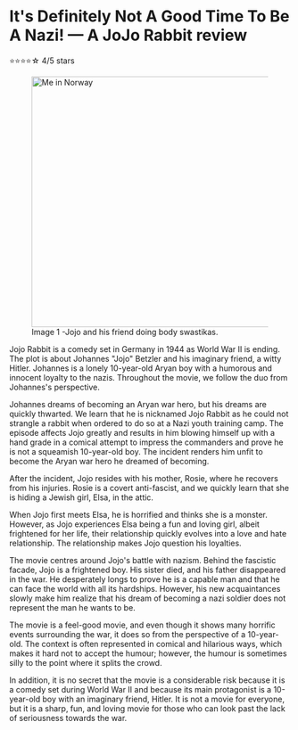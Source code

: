 # It's Definitely Not A Good Time To Be A Nazi! — A JoJo Rabbit review

⭐️⭐️⭐️⭐️☆ 4/5 stars

<figure>
  <img src="images/jojo-and-his-friend.png" alt="Me in Norway" width="450">
  <figcaption>Image 1 -Jojo and his friend doing body swastikas.</figcaption>
</figure>


Jojo Rabbit is a comedy set in Germany in 1944 as World War II is ending. The plot is about Johannes "Jojo" Betzler and his imaginary friend, a witty Hitler. Johannes is a lonely 10-year-old Aryan boy with a humorous and innocent loyalty to the nazis. Throughout the movie, we follow the duo from Johannes's perspective.

Johannes dreams of becoming an Aryan war hero, but his dreams are quickly thwarted. We learn that he is nicknamed Jojo Rabbit as he could not strangle a rabbit when ordered to do so at a Nazi youth training camp. The episode affects Jojo greatly and results in him blowing himself up with a hand grade in a comical attempt to impress the commanders and prove he is not a squeamish 10-year-old boy. The incident renders him unfit to become the Aryan war hero he dreamed of becoming.

After the incident, Jojo resides with his mother, Rosie, where he recovers from his injuries. Rosie is a covert anti-fascist, and we quickly learn that she is hiding a Jewish girl, Elsa, in the attic.

When Jojo first meets Elsa, he is horrified and thinks she is a monster. However, as Jojo experiences Elsa being a fun and loving girl,  albeit frightened for her life, their relationship quickly evolves into a love and hate relationship. The relationship makes Jojo question his loyalties.

The movie centres around Jojo's battle with nazism. Behind the fascistic facade, Jojo is a frightened boy. His sister died, and his father disappeared in the war. He desperately longs to prove he is a capable man and that he can face the world with all its hardships. However, his new acquaintances slowly make him realize that his dream of becoming a nazi soldier does not represent the man he wants to be.

The movie is a feel-good movie, and even though it shows many horrific events surrounding the war, it does so from the perspective of a 10-year-old. The context is often represented in comical and hilarious ways, which makes it hard not to accept the humour; however, the humour is sometimes silly to the point where it splits the crowd.

In addition, it is no secret that the movie is a considerable risk because it is a comedy set during World War II and because its main protagonist is a 10-year-old boy with an imaginary friend, Hitler. It is not a movie for everyone, but it is a sharp, fun, and loving movie for those who can look past the lack of seriousness towards the war.
